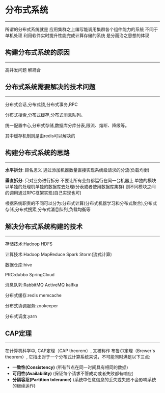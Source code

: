 # 分布式系统

---

所谓的分布式系统就是 应用集群之上编写能调用集群各个组件能力的系统 不同于单机处理 利用软件实时提升性能完成计算存储的系统 是分而治之思想的体现

## 构建分布式系统的原因

---

高并发问题 解耦合

## 分布式系统需要解决的技术问题

---

分布式会话,分布式锁,分布式事务,RPC

分布式搜索,分布式缓存,分布式消息队列。

统一配置中心,分布式存储,数据库分库分表,限流、熔断、降级等。

其中缓存机制则是由redis可以解决的

## 构建分布式系统的思路

---

**水平拆分**: 顾名思义 通过添加机器数量直接实现系统级请求的分流(负载均衡)

**垂直拆分**: 只对业务进行拆分 不要让所有业务都运行在同一台机器上 单独的模块以单独的处理机单独的数据库去处理(分表或者使用数据库集群) 则不同模块之间的调用通过RPC框架实现(自己实现也可) 

根据系统职责的不同可以分为:分布式计算(分布式机器学习和分布式聚合),分布式存储,分布式搜索,分布式消息队列,负载均衡等

## 解决分布式系统构建的技术

---

存储技术:Hadoop HDFS

计算技术:Hadoop MapReduce Spark Storm(流式计算)

数据仓库:hive

PRC:dubbo SpringCloud

消息队列:RabbitMQ ActiveMQ kalfka

分布式缓存:redis memcache

分布式协调服务:zookeeper

分布式调度:yarn

## CAP定理

---

在计算机科学中, CAP定理（CAP theorem）, 又被称作 布鲁尔定理（Brewer's theorem）, 它指出对于一个分布式计算系统来说，不可能同时满足以下三点:

-   **一致性(Consistency)** (所有节点在同一时间具有相同的数据)
-   **可用性(Availability)** (保证每个请求不管成功或者失败都有响应)
-   **分隔容忍(Partition tolerance)** (系统中任意信息的丢失或失败不会影响系统的继续运作)

